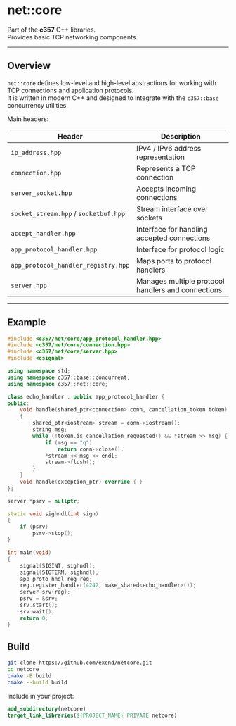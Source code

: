 # net::core

Part of the **c357** C++ libraries.  
Provides basic TCP networking components.

---

## Overview

`net::core` defines low-level and high-level abstractions for working with TCP connections and application protocols.  
It is written in modern C++ and designed to integrate with the `c357::base` concurrency utilities.

Main headers:

| Header | Description |
|--------|--------------|
| `ip_address.hpp` | IPv4 / IPv6 address representation |
| `connection.hpp` | Represents a TCP connection |
| `server_socket.hpp` | Accepts incoming connections |
| `socket_stream.hpp` / `socketbuf.hpp` | Stream interface over sockets |
| `accept_handler.hpp` | Interface for handling accepted connections |
| `app_protocol_handler.hpp` | Interface for protocol logic |
| `app_protocol_handler_registry.hpp` | Maps ports to protocol handlers |
| `server.hpp` | Manages multiple protocol handlers and connections |

---

## Example
```cpp
#include <c357/net/core/app_protocol_handler.hpp>
#include <c357/net/core/connection.hpp>
#include <c357/net/core/server.hpp>
#include <csignal>

using namespace std;
using namespace c357::base::concurrent;
using namespace c357::net::core;

class echo_handler : public app_protocol_handler {
public:
	void handle(shared_ptr<connection> conn, cancellation_token token) override
	{
		shared_ptr<iostream> stream = conn->iostream();
		string msg;
		while (!token.is_cancellation_requested() && *stream >> msg) {
			if (msg == "q")
				return conn->close();
			*stream << msg << endl;
			stream->flush();
		}
	}
	void handle(exception_ptr) override { }
};

server *psrv = nullptr;

static void sighndl(int sign)
{
	if (psrv)
		psrv->stop();
}

int main(void)
{
	signal(SIGINT, sighndl);
	signal(SIGTERM, sighndl);
	app_proto_hndl_reg reg;
	reg.register_handler(4242, make_shared<echo_handler>());
	server srv(reg);
	psrv = &srv;
	srv.start();
	srv.wait();
	return 0;
}
```
## Build
```bash
git clone https://github.com/exend/netcore.git
cd netcore
cmake -B build
cmake --build build
```
Include in your project:
```cmake
add_subdirectory(netcore)
target_link_libraries(${PROJECT_NAME} PRIVATE netcore)
```
